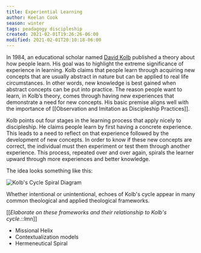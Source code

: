 ```yaml
---
title: Experiential Learning
author: Keelan Cook
season: winter
tags: peadagogy discipleship
created: 2021-02-01T19:26:26-06:00
modified: 2021-02-01T20:10:18-06:00
---
```


In 1984, an educational scholar named [David Kolb](https://en.wikipedia.org/wiki/David_A._Kolb) published a theory about how people learn. His goal was to highlight the extreme significance of experience in learning. Kolb claims that people learn through acquiring new concepts that are usually abstract in nature but can be applied to real life circumstances. In other words, new knowledge is best gained when abstract concepts can be put into practice. The reason people want to learn, in Kolb’s theory, comes through having new experiences that demonstrate a need for new concepts. His basic premise aligns well with the importance of [[Observation and Imitation as Discipleship Practices]].

Kolb points out four stages in the learning process that apply nicely to discipleship. He claims people learn by first having a concrete experience. This leads to a need to reflect on that experience followed by the development of new concepts. In order to know if these new concepts are correct, the individual must then experiment or test them through another experience. This process, repeated over and over again, spirals the learner upward through more experiences and better knowledge.

The idea looks something like this:

![Kolb's Cycle Spiral Diagram](https://i.imgur.com/0lGqRjL.png)

Whether intentional or unintentional, echoes of Kolb's cycle appear in many common theological and applied theological frameworks.

[[*Elaborate on these frameworks and their relationship to Kolb's cycle.*::lmn]]

- Missional Helix
- Contextualization models
- Hermeneutical Spiral
